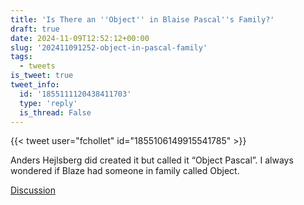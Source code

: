 ```yaml
---
title: 'Is There an ''Object'' in Blaise Pascal''s Family?'
draft: true
date: 2024-11-09T12:52:12+00:00
slug: '202411091252-object-in-pascal-family'
tags:
  - tweets
is_tweet: true
tweet_info:
  id: '1855111120438411703'
  type: 'reply'
  is_thread: False
---
```




{{< tweet user="fchollet" id="1855106149915541785" >}}

Anders Hejlsberg did created it but called it “Object Pascal”. I always wondered if Blaze had someone in family called Object.

[Discussion](https://x.com/sytelus/status/1855111120438411703)
